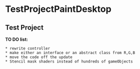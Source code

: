 # TestProjectPaintDesktop

## Test Project 
  **TO DO list:**
  
    * rewrite controller
    * make either an interface or an abstract class from R,G,B
    * move the code off the update
    * Stencil mask shaders instead of hundreds of gameObjects
